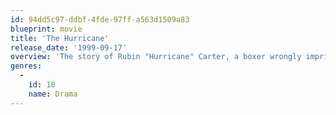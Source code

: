 ```yaml
---
id: 94dd5c97-ddbf-4fde-97ff-a563d1509a83
blueprint: movie
title: 'The Hurricane'
release_date: '1999-09-17'
overview: 'The story of Rubin "Hurricane" Carter, a boxer wrongly imprisoned for murder, and the people who aided in his fight to prove his innocence.'
genres:
  -
    id: 18
    name: Drama
---
```

